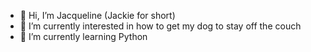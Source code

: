 - 👋 Hi, I’m Jacqueline (Jackie for short)
- 👀 I’m currently interested in how to get my dog to stay off the couch
- 🌱 I’m currently learning Python
